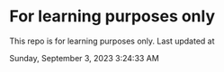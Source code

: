 # For learning purposes only
This repo is for learning purposes only.
Last updated at

Sunday, September 3, 2023 3:24:33 AM

